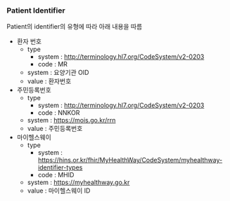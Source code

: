 ### Patient Identifier

Patient의 identifier의 유형에 따라 아래 내용을 따름

- 환자 번호
  - type
    - system : http://terminology.hl7.org/CodeSystem/v2-0203
    - code : MR
  - system : 요양기관 OID
  - value : 환자번호
- 주민등록번호
  - type
    - system : http://terminology.hl7.org/CodeSystem/v2-0203
    - code : NNKOR
  - system : https://mois.go.kr/rrn
  - value : 주민등록번호
- 마이헬스웨이
  - type
    - system : https://hins.or.kr/fhir/MyHealthWay/CodeSystem/myhealthway-identifier-types               
    - code : MHID
  - system : https://myhealthway.go.kr
  - value : 마이헬스웨이 ID
